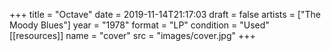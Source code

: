 +++
title = "Octave"
date = 2019-11-14T21:17:03
draft = false
artists = ["The Moody Blues"]
year = "1978"
format = "LP"
condition = "Used"
[[resources]]
  name = "cover"
  src = "images/cover.jpg"
+++
